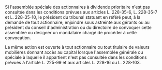 Si l'assemblée spéciale des actionnaires à dividende prioritaire n'est pas consultée dans les conditions prévues aux articles L. 228-35-6, L. 228-35-7 et L. 228-35-10, le président du tribunal statuant en référé peut, à la demande de tout actionnaire, enjoindre sous astreinte aux gérants ou au président du conseil d'administration ou du directoire de convoquer cette assemblée ou désigner un mandataire chargé de procéder à cette convocation.


La même action est ouverte à tout actionnaire ou tout titulaire de valeurs mobilières donnant accès au capital lorsque l'assemblée générale ou spéciale à laquelle il appartient n'est pas consultée dans les conditions prévues à l'article L. 225-99 et aux articles L. 228-16 ou L. 228-103.

